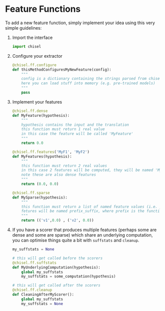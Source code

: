 # Feature Functions

To add a new feature function, simply implement your idea using this very simple guidelines:

1. Import the interface
	
	```python
	import chisel
	```

2. Configure your extractor

	```python
	@chisel.ff.configure
	def thisMethodConfiguresMyNewFeature(config):
    	"""
	    config is a dictionary containing the strings parsed from chisel's config.ini
    	here you can load stuff into memory (e.g. pre-trained models)
	    """
    	pass
	```

3. Implement your features

	```python
	@chisel.ff.dense
	def MyFeature(hypothesis):
    	"""
	    hypothesis contains the input and the translation
    	this function must return 1 real value
	    in this case the feature will be called 'MyFeature'
    	"""
	    return 0.0
	
	@chisel.ff.features('MyF1', 'MyF2')
	def MyFeatures(hypothesis):
    	"""
	    this function must return 2 real values 
    	in this case 2 features will be computed, they will be named 'MyF1' and 'MyF2', respectively
	    note these are also dense features
    	"""
	    return (0.0, 0.0)

	@chisel.ff.sparse
	def MySparse(hypothesis):
    	"""
	    this function must return a list of named feature values (i.e. pairs of the kind (suffix, fvalue))
    	fetures will be named prefix_suffix, where prefix is the function's name (e.g. MySparse)
	    """
    	return (('v1',0.0) , ('v2', 0.0))
	```

4. If you have a scorer that produces multiple features (perhaps some are dense and some are sparse) which share an underlying computation, you can optimise things quite a bit with `suffstats` and `cleanup`.
	```python
	my_suffstats = None
	
	# this will get called before the scorers
	@chisel.ff.suffstats
	def MyUnderlyingComputation(hypothesis):
		global my_suffstats
		my_suffstats = some_computation(hypothesis)
	
	# this will get called after the scorers
	@chisel.ff.cleanup
	def CleaningAfterMyScorer():
		global my_suffstats
		my_suffstats = None
	```
